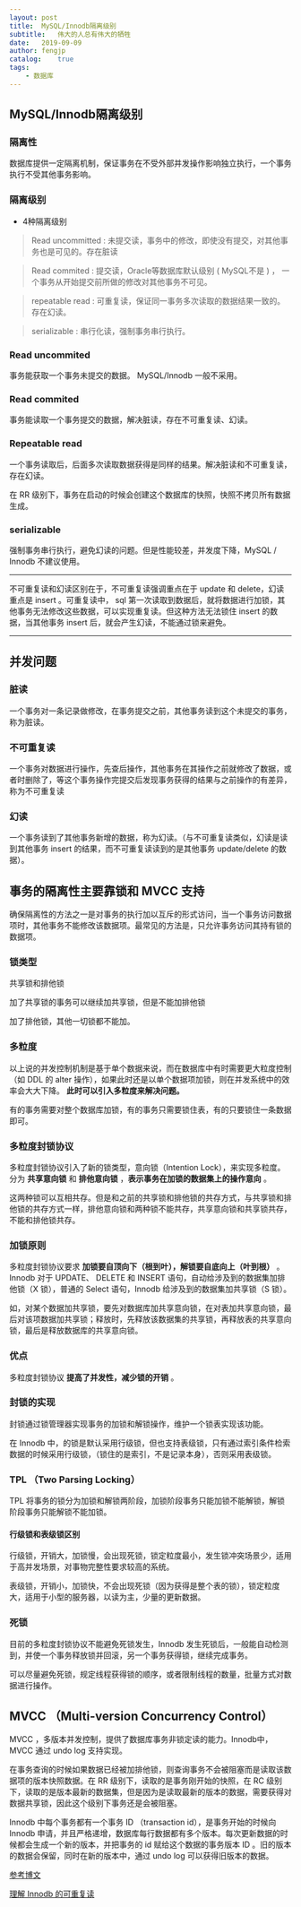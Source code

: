 ```yaml
---
layout: post
title:  MySQL/Innodb隔离级别
subtitle:   伟大的人总有伟大的牺牲
date:   2019-09-09
author: fengjp
catalog:    true
tags:
    - 数据库
---
```


## MySQL/Innodb隔离级别

### 隔离性

数据库提供一定隔离机制，保证事务在不受外部并发操作影响独立执行，一个事务执行不受其他事务影响。

### 隔离级别

- 4种隔离级别

> Read uncommitted : 未提交读，事务中的修改，即使没有提交，对其他事务也是可见的。存在脏读

> Read commited : 提交读，Oracle等数据库默认级别 ( MySQL不是 ) ， 一个事务从开始提交前所做的修改对其他事务不可见。

> repeatable read : 可重复读，保证同一事务多次读取的数据结果一致的。存在幻读。

> serializable : 串行化读，强制事务串行执行。

### Read uncommited

事务能获取一个事务未提交的数据。 MySQL/Innodb 一般不采用。

### Read commited

事务能读取一个事务提交的数据，解决脏读，存在不可重复读、幻读。

### Repeatable read

一个事务读取后，后面多次读取数据获得是同样的结果。解决脏读和不可重复读，存在幻读。

在 RR 级别下，事务在启动的时候会创建这个数据库的快照，快照不拷贝所有数据生成。

### serializable

强制事务串行执行，避免幻读的问题。但是性能较差，并发度下降，MySQL / Innodb 不建议使用。

---

不可重复读和幻读区别在于，不可重复读强调重点在于 update 和 delete，幻读重点是 insert 。可重复读中， sql 第一次读取到数据后，就将数据进行加锁，其他事务无法修改这些数据，可以实现重复读。但这种方法无法锁住 insert 的数据，当其他事务 insert 后，就会产生幻读，不能通过锁来避免。

---

##  并发问题

### 脏读

一个事务对一条记录做修改，在事务提交之前，其他事务读到这个未提交的事务，称为脏读。

### 不可重复读

一个事务对数据进行操作，先查后操作，其他事务在其操作之前就修改了数据，或者时删除了，等这个事务操作完提交后发现事务获得的结果与之前操作的有差异，称为不可重复读

### 幻读

一个事务读到了其他事务新增的数据，称为幻读。（与不可重复读类似，幻读是读到其他事务 insert 的结果，而不可重复读读到的是其他事务 update/delete 的数据）。

##  事务的隔离性主要靠锁和 MVCC 支持

确保隔离性的方法之一是对事务的执行加以互斥的形式访问，当一个事务访问数据项时，其他事务不能修改该数据项。最常见的方法是，只允许事务访问其持有锁的数据项。

### 锁类型

共享锁和排他锁

加了共享锁的事务可以继续加共享锁，但是不能加排他锁

加了排他锁，其他一切锁都不能加。

### 多粒度

以上说的并发控制机制是基于单个数据来说，而在数据库中有时需要更大粒度控制（如 DDL 的 alter 操作），如果此时还是以单个数据项加锁，则在并发系统中的效率会大大下降。 __此时可以引入多粒度来解决问题。__

有的事务需要对整个数据库加锁，有的事务只需要锁住表，有的只要锁住一条数据即可。

### 多粒度封锁协议

多粒度封锁协议引入了新的锁类型，意向锁（Intention Lock），来实现多粒度。分为 __共享意向锁__ 和 __排他意向锁__ ，__表示事务在加锁的数据集上的操作意向__ 。

这两种锁可以互相共存。但是和之前的共享锁和排他锁的共存方式，与共享锁和排他锁的共存方式一样，排他意向锁和两种锁不能共存，共享意向锁和共享锁共存，不能和排他锁共存。

### 加锁原则

多粒度封锁协议要求 __加锁要自顶向下（根到叶），解锁要自底向上（叶到根）__ 。Innodb 对于 UPDATE、 DELETE 和 INSERT 语句，自动给涉及到的数据集加排他锁（X 锁），普通的 Select 语句，Innodb 给涉及到的数据集加共享锁（S 锁）。

如，对某个数据加共享锁，要先对数据库加共享意向锁，在对表加共享意向锁，最后对该项数据加共享锁；释放时，先释放该数据集的共享锁，再释放表的共享意向锁，最后是释放数据库的共享意向锁。

###  优点

多粒度封锁协议 __提高了并发性，减少锁的开销__ 。

### 封锁的实现

封锁通过锁管理器实现事务的加锁和解锁操作，维护一个锁表实现该功能。

在 Innodb 中，的锁是默认采用行级锁，但也支持表级锁，只有通过索引条件检索数据的时候采用行级锁，（锁住的是索引，不是记录本身），否则采用表级锁。

### TPL （Two Parsing Locking）

TPL 将事务的锁分为加锁和解锁两阶段，加锁阶段事务只能加锁不能解锁，解锁阶段事务只能解锁不能加锁。

####    行级锁和表级锁区别

行级锁，开销大，加锁慢，会出现死锁，锁定粒度最小，发生锁冲突场景少，适用于高并发场景，对事物完整性要求较高的系统。

表级锁，开销小，加锁快，不会出现死锁（因为获得是整个表的锁），锁定粒度大，适用于小型的服务器，以读为主，少量的更新数据。

###  死锁

目前的多粒度封锁协议不能避免死锁发生，Innodb 发生死锁后，一般能自动检测到，并使一个事务释放锁并回滚，另一个事务获得锁，继续完成事务。

可以尽量避免死锁，规定线程获得锁的顺序，或者限制线程的数量，批量方式对数据进行操作。

##  MVCC （Multi-version Concurrency Control）

MVCC ，多版本并发控制，提供了数据库事务非锁定读的能力。Innodb中，MVCC 通过 undo log 支持实现。

在事务查询的时候如果数据已经被加排他锁，则查询事务不会被阻塞而是读取该数据项的版本快照数据。在 RR 级别下，读取的是事务刚开始的快照，在 RC 级别下，读取的是版本最新的数据集，但是因为是读取最新的版本的数据，需要获得对数据共享锁，因此这个级别下事务还是会被阻塞。

Innodb 中每个事务都有一个事务 ID （transaction id），是事务开始的时候向 Innodb 申请，并且严格递增，数据库每行数据都有多个版本。每次更新数据的时候都会生成一个新的版本，并把事务的 id 赋给这个数据的事务版本 ID 。旧的版本的数据会保留，同时在新的版本中，通过 undo log 可以获得旧版本的数据。

[参考博文](https://blog.csdn.net/john_lw/article/details/80323543)

[理解 Innodb 的可重复读](https://www.jianshu.com/p/98e667a23b5f)
